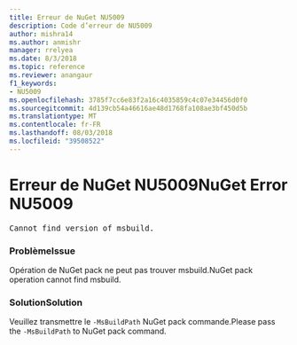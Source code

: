 ```yaml
---
title: Erreur de NuGet NU5009
description: Code d’erreur de NU5009
author: mishra14
ms.author: anmishr
manager: rrelyea
ms.date: 8/3/2018
ms.topic: reference
ms.reviewer: anangaur
f1_keywords:
- NU5009
ms.openlocfilehash: 3785f7cc6e83f2a16c4035859c4c07e34456d0f0
ms.sourcegitcommit: 4d139cb54a46616ae48d1768fa108ae3bf450d5b
ms.translationtype: MT
ms.contentlocale: fr-FR
ms.lasthandoff: 08/03/2018
ms.locfileid: "39508522"
---
```

# <a name="nuget-error-nu5009"></a><span data-ttu-id="72f3a-103">Erreur de NuGet NU5009</span><span class="sxs-lookup"><span data-stu-id="72f3a-103">NuGet Error NU5009</span></span>
<pre>Cannot find version of msbuild.</pre>

### <a name="issue"></a><span data-ttu-id="72f3a-104">Problème</span><span class="sxs-lookup"><span data-stu-id="72f3a-104">Issue</span></span>

<span data-ttu-id="72f3a-105">Opération de NuGet pack ne peut pas trouver msbuild.</span><span class="sxs-lookup"><span data-stu-id="72f3a-105">NuGet pack operation cannot find msbuild.</span></span>


### <a name="solution"></a><span data-ttu-id="72f3a-106">Solution</span><span class="sxs-lookup"><span data-stu-id="72f3a-106">Solution</span></span>

<span data-ttu-id="72f3a-107">Veuillez transmettre le `-MsBuildPath` NuGet pack commande.</span><span class="sxs-lookup"><span data-stu-id="72f3a-107">Please pass the `-MsBuildPath` to NuGet pack command.</span></span>

